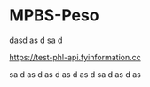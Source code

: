 # MPBS-Peso
dasd
as
d
sa
d

https://test-phl-api.fyinformation.cc

sa
d
as
d
as
d
as
d
as
d
sa
d
as
d
as
